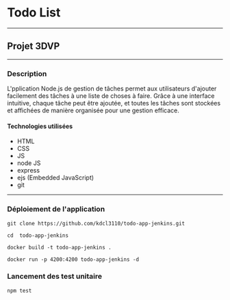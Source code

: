 # Todo List
___
## Projet 3DVP

___
### Description
L'pplication Node.js de gestion de tâches permet aux utilisateurs d'ajouter facilement des tâches à une liste de choses à faire. Grâce à une interface intuitive, chaque tâche peut être ajoutée, et toutes les tâches sont stockées et affichées de manière organisée pour une gestion efficace.

#### Technologies utilisées

- HTML
- CSS
- JS
- node JS
- express
- ejs (Embedded JavaScript)
- git

___
### Déploiement de l'application

```git clone https://github.com/kdcl3110/todo-app-jenkins.git```

```cd  todo-app-jenkins```

```docker build -t todo-app-jenkins .```

```docker run -p 4200:4200 todo-app-jenkins -d```

### Lancement des test unitaire

```npm test```

